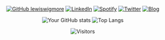 <div align="center">

<!-- ![Security-GIF](https://media.giphy.com/media/v1.Y2lkPTc5MGI3NjExM213NDB6d3l0bG9ya2I4bWNndnR4MGVycmphbjJjb3huaWNtMTlyaCZlcD12MV9pbnRlcm5hbF9naWZfYnlfaWQmY3Q9Zw/tlGD7PDy1w8fK/giphy.gif)  -->

[![GitHub lewiswigmore](https://img.shields.io/badge/Github-12100E?style=for-the-badge&logo=github&logoColor=white)](https://github.com/lewiswigmore)
[![LinkedIn](https://img.shields.io/badge/LinkedIn-0077B5?style=for-the-badge&logo=linkedin&logoColor=white)](https://uk.linkedin.com/in/lewiswigmore)
[![Spotify](https://img.shields.io/badge/Spotify-%231ED760.svg?&style=for-the-badge&logo=spotify&logoColor=white)](https://open.spotify.com/user/wiggyboyo?si=c7026891c8b84fd8)
[![Twitter](https://img.shields.io/badge/Twitter-1DA1F2?style=for-the-badge&logo=twitter&logoColor=white)](https://twitter.com/lewsecurity)
[![Blog](https://img.shields.io/badge/Blog-12100E?style=for-the-badge&logo=html5&logoColor=white)](https://lewaboutsecurity.com)

![Your GitHub stats](https://github-readme-stats.vercel.app/api?username=lewiswigmore&show_icons=true&hide=prs,contribs&theme=dark&bg_color=00000000&hide_border=true&hide_title=true)
![Top Langs](https://github-readme-stats.vercel.app/api/top-langs/?username=lewiswigmore&layout=compact&theme=dark&bg_color=00000000&hide_border=true&hide_title=true)


![Visitors](https://visitor-badge.laobi.icu/badge?page_id=lewiswigmore.lewiswigmore)

</div>